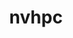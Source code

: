 ---
title: "nvhpc"
layout: cache
categories: [package, develop]
meta: {"compilers": ["gcc@11.4.0", "gcc@9.4.0", "none"], "num_specs": 6, "num_specs_by_stack": {"e4s": 3, "e4s-neoverse_v1": 1, "e4s-power": 2, "root": 6}, "oss": ["ubuntu20.04", "ubuntu22.04"], "platforms": ["linux"], "stacks": ["e4s", "e4s-neoverse_v1", "e4s-power", "root"], "targets": ["neoverse_v1", "ppc64le", "x86_64_v3"], "versions": ["24.1", "24.11", "25.3"]}
spec_details: [{"compiler": "gcc@9.4.0", "hash": "4uyeg5pg3werwhkyizhlth2gcbxfijtd", "os": "ubuntu20.04", "platform": "linux", "size": "-", "stacks": ["e4s-power", "root"], "target": "ppc64le", "variants": ["+blas", "build_system=generic", "default_cuda=default", "install_type=single", "+lapack", "+mpi"], "versions": ["24.1"]}, {"compiler": "gcc@11.4.0", "hash": "hnp5m3dwmx3dcoozsvycskwhhidef6xy", "os": "ubuntu22.04", "platform": "linux", "size": "-", "stacks": ["e4s-neoverse_v1", "root"], "target": "neoverse_v1", "variants": ["+blas", "build_system=generic", "default_cuda=default", "install_type=single", "+lapack", "+mpi"], "versions": ["24.11"]}, {"compiler": "none", "hash": "kc52bwbtyk6rzh5plc233kgrvfpr2q27", "os": "ubuntu22.04", "platform": "linux", "size": "-", "stacks": ["e4s", "root"], "target": "x86_64_v3", "variants": ["+blas", "build_system=generic", "default_cuda=default", "install_type=single", "+lapack", "+mpi"], "versions": ["25.3"]}, {"compiler": "gcc@9.4.0", "hash": "l4v7zyrxihdvckfxnxx4dne7lunnjfb6", "os": "ubuntu20.04", "platform": "linux", "size": "-", "stacks": ["e4s-power", "root"], "target": "ppc64le", "variants": ["+blas", "build_system=generic", "default_cuda=default", "install_type=single", "+lapack", "+mpi"], "versions": ["24.1"]}, {"compiler": "none", "hash": "y5a5rha4scnkei5dwbgrx4vk2cbkq2hj", "os": "ubuntu22.04", "platform": "linux", "size": "-", "stacks": ["e4s", "root"], "target": "x86_64_v3", "variants": ["+blas", "build_system=generic", "default_cuda=default", "install_type=single", "+lapack", "+mpi"], "versions": ["25.3"]}, {"compiler": "none", "hash": "zv3nhbwcrsxaroygc57zsvrbjroblfhr", "os": "ubuntu22.04", "platform": "linux", "size": "-", "stacks": ["e4s", "root"], "target": "x86_64_v3", "variants": ["+blas", "build_system=generic", "default_cuda=default", "install_type=single", "+lapack", "+mpi"], "versions": ["25.3"]}]
---